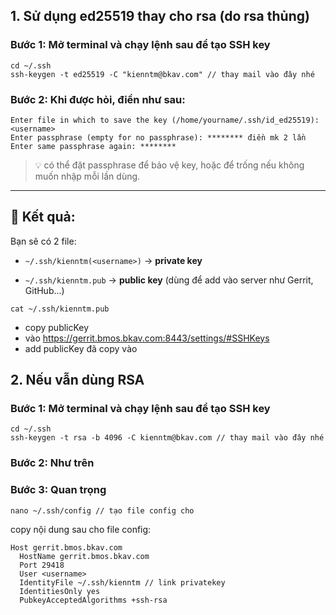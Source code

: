 ## 1. Sử dụng ed25519 thay cho rsa (do rsa thủng)
### Bước 1: Mở terminal và chạy lệnh sau để tạo SSH key
```
cd ~/.ssh
ssh-keygen -t ed25519 -C "kienntm@bkav.com" // thay mail vào đây nhé
```

### **Bước 2: Khi được hỏi, điền như sau:**

```
Enter file in which to save the key (/home/yourname/.ssh/id_ed25519): <username>
Enter passphrase (empty for no passphrase): ******** điền mk 2 lần
Enter same passphrase again: ********
```

> 💡 có thể đặt passphrase để bảo vệ key, hoặc để trống nếu không muốn nhập mỗi lần dùng.

---

## 📎 Kết quả:

Bạn sẽ có 2 file:

- `~/.ssh/kienntm(<username>)` → **private key**
    
- `~/.ssh/kienntm.pub` → **public key** (dùng để add vào server như Gerrit, GitHub...)

```
cat ~/.ssh/kienntm.pub
```

- copy publicKey 
- vào https://gerrit.bmos.bkav.com:8443/settings/#SSHKeys 
- add publicKey đã copy vào 
## 2. Nếu vẫn dùng RSA

### Bước 1: Mở terminal và chạy lệnh sau để tạo SSH key
```
cd ~/.ssh
ssh-keygen -t rsa -b 4096 -C kienntm@bkav.com // thay mail vào đây nhé
```

### Bước 2: Như trên
### Bước 3: Quan trọng
```
nano ~/.ssh/config // tạo file config cho
```

copy nội dung sau cho file config: 
```
Host gerrit.bmos.bkav.com
  HostName gerrit.bmos.bkav.com
  Port 29418
  User <username>
  IdentityFile ~/.ssh/kienntm // link privatekey
  IdentitiesOnly yes
  PubkeyAcceptedAlgorithms +ssh-rsa
```
